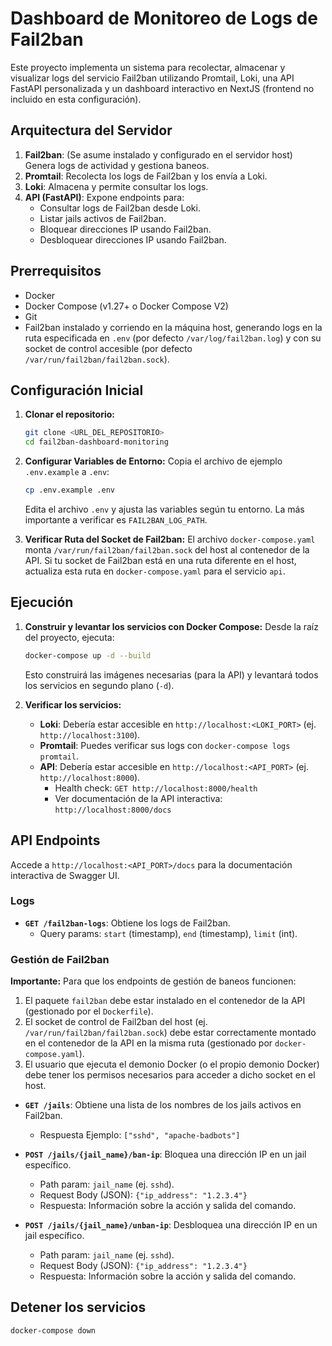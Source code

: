 # Dashboard de Monitoreo de Logs de Fail2ban

Este proyecto implementa un sistema para recolectar, almacenar y visualizar logs del servicio Fail2ban utilizando Promtail, Loki, una API FastAPI personalizada y un dashboard interactivo en NextJS (frontend no incluido en esta configuración).

## Arquitectura del Servidor

1.  **Fail2ban**: (Se asume instalado y configurado en el servidor host) Genera logs de actividad y gestiona baneos.
2.  **Promtail**: Recolecta los logs de Fail2ban y los envía a Loki.
3.  **Loki**: Almacena y permite consultar los logs.
4.  **API (FastAPI)**: Expone endpoints para:
    * Consultar logs de Fail2ban desde Loki.
    * Listar jails activos de Fail2ban.
    * Bloquear direcciones IP usando Fail2ban.
    * Desbloquear direcciones IP usando Fail2ban.

## Prerrequisitos

* Docker
* Docker Compose (v1.27+ o Docker Compose V2)
* Git
* Fail2ban instalado y corriendo en la máquina host, generando logs en la ruta especificada en `.env` (por defecto `/var/log/fail2ban.log`) y con su socket de control accesible (por defecto `/var/run/fail2ban/fail2ban.sock`).

## Configuración Inicial

1.  **Clonar el repositorio:**
    ```bash
    git clone <URL_DEL_REPOSITORIO>
    cd fail2ban-dashboard-monitoring
    ```

2.  **Configurar Variables de Entorno:**
    Copia el archivo de ejemplo `.env.example` a `.env`:
    ```bash
    cp .env.example .env
    ```
    Edita el archivo `.env` y ajusta las variables según tu entorno. La más importante a verificar es `FAIL2BAN_LOG_PATH`.

3.  **Verificar Ruta del Socket de Fail2ban:**
    El archivo `docker-compose.yaml` monta `/var/run/fail2ban/fail2ban.sock` del host al contenedor de la API. Si tu socket de Fail2ban está en una ruta diferente en el host, actualiza esta ruta en `docker-compose.yaml` para el servicio `api`.

## Ejecución

1.  **Construir y levantar los servicios con Docker Compose:**
    Desde la raíz del proyecto, ejecuta:
    ```bash
    docker-compose up -d --build
    ```
    Esto construirá las imágenes necesarias (para la API) y levantará todos los servicios en segundo plano (`-d`).

2.  **Verificar los servicios:**
    * **Loki**: Debería estar accesible en `http://localhost:<LOKI_PORT>` (ej. `http://localhost:3100`).
    * **Promtail**: Puedes verificar sus logs con `docker-compose logs promtail`.
    * **API**: Debería estar accesible en `http://localhost:<API_PORT>` (ej. `http://localhost:8000`).
        * Health check: `GET http://localhost:8000/health`
        * Ver documentación de la API interactiva: `http://localhost:8000/docs`

## API Endpoints

Accede a `http://localhost:<API_PORT>/docs` para la documentación interactiva de Swagger UI.

### Logs
* **`GET /fail2ban-logs`**: Obtiene los logs de Fail2ban.
    * Query params: `start` (timestamp), `end` (timestamp), `limit` (int).

### Gestión de Fail2ban

**Importante:** Para que los endpoints de gestión de baneos funcionen:
1.  El paquete `fail2ban` debe estar instalado en el contenedor de la API (gestionado por el `Dockerfile`).
2.  El socket de control de Fail2ban del host (ej. `/var/run/fail2ban/fail2ban.sock`) debe estar correctamente montado en el contenedor de la API en la misma ruta (gestionado por `docker-compose.yaml`).
3.  El usuario que ejecuta el demonio Docker (o el propio demonio Docker) debe tener los permisos necesarios para acceder a dicho socket en el host.

* **`GET /jails`**: Obtiene una lista de los nombres de los jails activos en Fail2ban.
    * Respuesta Ejemplo: `["sshd", "apache-badbots"]`

* **`POST /jails/{jail_name}/ban-ip`**: Bloquea una dirección IP en un jail específico.
    * Path param: `jail_name` (ej. `sshd`).
    * Request Body (JSON): `{"ip_address": "1.2.3.4"}`
    * Respuesta: Información sobre la acción y salida del comando.

* **`POST /jails/{jail_name}/unban-ip`**: Desbloquea una dirección IP en un jail específico.
    * Path param: `jail_name` (ej. `sshd`).
    * Request Body (JSON): `{"ip_address": "1.2.3.4"}`
    * Respuesta: Información sobre la acción y salida del comando.

## Detener los servicios

```bash
docker-compose down